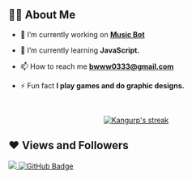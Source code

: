 ## 🙋‍♂️ About Me

- 🔭 I’m currently working on **[Music Bot](https://top.gg/bot/880851427747053568)**

- 🌱 I’m currently learning **JavaScript.**

- 📫 How to reach me **bwww0333@gmail.com**

- ⚡ Fun fact **I play games and do graphic designs.**


<!-- [![React Badge](https://img.shields.io/badge/-React-61DBFB?style=for-the-badge&labelColor=black&logo=react&logoColor=61DBFB)](#)  [![Javascript Badge](https://img.shields.io/badge/-Javascript-F0DB4F?style=for-the-badge&labelColor=black&logo=javascript&logoColor=F0DB4F)](#) [![Typescript Badge](https://img.shields.io/badge/-Typescript-007acc?style=for-the-badge&labelColor=black&logo=typescript&logoColor=007acc)](#) [![Nodejs Badge](https://img.shields.io/badge/-Nodejs-3C873A?style=for-the-badge&labelColor=black&logo=node.js&logoColor=3C873A)](#) [![GraphQL Badge](https://img.shields.io/badge/-GraphQl-e535ab?style=for-the-badge&labelColor=black&logo=node.js&logoColor=e535ab)](#) -->
<br/>

<p align="center">
    <a href="https://github.com/Kangurp/github-readme-streak-stats">
        <img title="🔥 Get streak stats for your profile at git.io/streak-stats" alt="Kangurp's streak" src="https://github-readme-streak-stats.herokuapp.com/?user=Kangurp&theme=black-ice&hide_border=true&stroke=0000&background=060A0CD0"/>
    </a>
</p>

## ❤ Views and Followers
<a href="https://github.com/Meghna-DAS/github-profile-views-counter">
    <img src="https://komarev.com/ghpvc/?username=Kangurp">
</a>
<a href="https://github.com/Kangurp?tab=followers"><img src="https://img.shields.io/github/followers/Kangurp?label=Followers&style=social" alt="GitHub Badge"></a>
